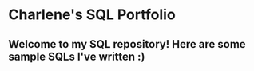 # Charlene's SQL Portfolio

## Welcome to my SQL repository! Here are some sample SQLs I've written :) 
